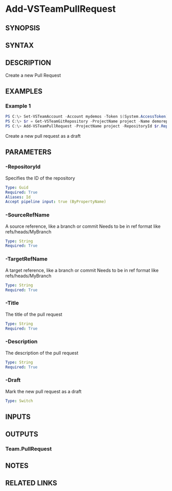 <!-- #include "./common/header.md" -->

# Add-VSTeamPullRequest

## SYNOPSIS

<!-- #include "./synopsis/Add-VSTeamPullRequest.md" -->

## SYNTAX

## DESCRIPTION

Create a new Pull Request

## EXAMPLES

### Example 1

```powershell
PS C:\> Set-VSTeamAccount -Account mydemos -Token $(System.AccessToken) -UseBearerToken
PS C:\> $r = Get-VSTeamGitRepository -ProjectName project -Name demorepo
PS C:\> Add-VSTeamPullRequest -ProjectName project -RepositoryId $r.RepositoryId -SourceRefName "refs/heads/mybranch" -TargetRefName "refs/heads/master" -Title "My PR" -Description "My Description" -Draft
```

Create a new pull request as a draft

## PARAMETERS

<!-- #include "./params/projectName.md" -->

### -RepositoryId

Specifies the ID of the repository

```yaml
Type: Guid
Required: True
Aliases: Id
Accept pipeline input: true (ByPropertyName)
```

### -SourceRefName

A source reference, like a branch or commit
Needs to be in ref format like refs/heads/MyBranch

```yaml
Type: String
Required: True
```

### -TargetRefName

A target reference, like a branch or commit
Needs to be in ref format like refs/heads/MyBranch

```yaml
Type: String
Required: True
```

### -Title

The title of the pull request

```yaml
Type: String
Required: True
```

### -Description

The description of the pull request

```yaml
Type: String
Required: True
```

### -Draft

Mark the new pull request as a draft

```yaml
Type: Switch
```

<!-- #include "./params/confirm.md" -->

<!-- #include "./params/force.md" -->

<!-- #include "./params/whatIf.md" -->

## INPUTS

## OUTPUTS

### Team.PullRequest

## NOTES

<!-- #include "./common/prerequisites.md" -->

## RELATED LINKS

<!-- #include "./common/related.md" -->
